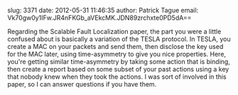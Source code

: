 slug:    3371
date:    2012-05-31 11:46:35
author:  Patrick Tague
email:   Vk70gw0y1IFw.JR4nFKGb_aVEkcMK.JDN89zrchxte0PD5dA==

Regarding the Scalable Fault Localization paper, the part you were a
little confused about is basically a variation of the TESLA protocol.
In TESLA, you create a MAC on your packets and send them, then
disclose the key used for the MAC later, using time-asymmetry to give
you nice properties.  Here, you're getting similar time-asymmetry by
taking some action that is binding, then create a report based on some
subset of your past actions using a key that nobody knew when they
took the actions.  I was sort of involved in this paper, so I can
answer questions if you have them.
